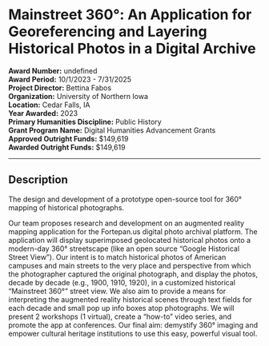
# Mainstreet 360°: An Application for Georeferencing and Layering Historical Photos in a Digital Archive

**Award Number:** undefined  
**Award Period:** 10/1/2023 - 7/31/2025  
**Project Director:** Bettina  Fabos  
**Organization:** University of Northern Iowa  
**Location:** Cedar Falls, IA  
**Year Awarded:** 2023  
**Primary Humanities Discipline:** Public History  
**Grant Program Name:** Digital Humanities Advancement Grants  
**Approved Outright Funds:** $149,619  
**Awarded Outright Funds:** $149,619  

---

## Description

<p>The design and development of a prototype open-source tool for 360° mapping of historical photographs. </p>
<p>Our team proposes research and development on an augmented reality mapping application for the Fortepan.us digital photo archival platform. The application will display superimposed geolocated historical photos onto a modern-day 360° streetscape (like an open source “Google Historical Street View”). Our intent is to match historical photos of American campuses and main streets to the very place and perspective from which the photographer captured the original photograph, and display the photos, decade by decade (e.g., 1900, 1910, 1920), in a customized historical “Mainstreet 360°” street view. We also aim to provide a means for interpreting the augmented reality historical scenes through text fields for each decade and small pop up info boxes atop photographs. We will present 2 workshops (1 virtual), create a “how-to” video series, and promote the app at conferences. Our final aim: demystify 360° imaging and empower cultural heritage institutions to use this easy, powerful visual tool.</p>
